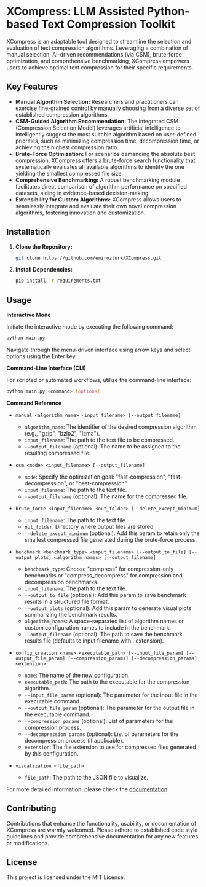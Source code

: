 # XCompress: LLM Assisted Python-based Text Compression Toolkit

XCompress is an adaptable tool designed to streamline the selection and evaluation of text compression algorithms. Leveraging a combination of manual selection, AI-driven recommendations (via CSM), brute-force optimization, and comprehensive benchmarking, XCompress empowers users to achieve optimal text compression for their specific requirements.

## Key Features

* **Manual Algorithm Selection:** Researchers and practitioners can exercise fine-grained control by manually choosing from a diverse set of established compression algorithms.
* **CSM-Guided Algorithm Recommendation:** The integrated CSM (Compression Selection Model) leverages artificial intelligence to intelligently suggest the most suitable algorithm based on user-defined priorities, such as minimizing compression time, decompression time, or achieving the highest compression ratio.
* **Brute-Force Optimization:** For scenarios demanding the absolute best compression, XCompress offers a brute-force search functionality that systematically evaluates all available algorithms to identify the one yielding the smallest compressed file size.
* **Comprehensive Benchmarking:** A robust benchmarking module facilitates direct comparison of algorithm performance on specified datasets, aiding in evidence-based decision-making.
* **Extensibility for Custom Algorithms:** XCompress allows users to seamlessly integrate and evaluate their own novel compression algorithms, fostering innovation and customization.

## Installation

1. **Clone the Repository:**
   ```bash
   git clone https://github.com/emirozturk/XCompress.git
   ```

2. **Install Dependencies:**
   ```bash
   pip install -r requirements.txt
   ```

## Usage

**Interactive Mode**

Initiate the interactive mode by executing the following command:

```bash
python main.py
```

Navigate through the menu-driven interface using arrow keys and select options using the Enter key.

**Command-Line Interface (CLI)**

For scripted or automated workflows, utilize the command-line interface:

```bash
python main.py <command> [options]
```

**Command Reference**

* `manual <algorithm_name> <input_filename> [--output_filename]`
  * `algorithm_name`: The identifier of the desired compression algorithm (e.g., "gzip", "bzip2", "lzma").
  * `input_filename`: The path to the text file to be compressed.
  * `--output_filename` (optional): The name to be assigned to the resulting compressed file.

* `csm <mode> <input_filename> [--output_filename]`
  * `mode`: Specify the optimization goal: "fast-compression", "fast-decompression", or "best-compression".
  * `input_filename`: The path to the text file.
  * `--output_filename` (optional): The name for the compressed file.

* `brute_force <input_filename> <out_folder> [--delete_except_minimum]`
  * `input_filename`: The path to the text file.
  * `out_folder`: Directory where output files are stored.
  * `--delete_except_minimum` (optional): Add this param to retain only the smallest compressed file generated during the brute-force process.

* `benchmark <benchmark_type> <input_filename> [--output_to_file] [--output_plots] <algorithm_names> [--output_filename]`
  * `benchmark_type`: Choose "compress" for compression-only benchmarks or "compress_decompress" for compression and decompression benchmarks.
  * `input_filename`: The path to the text file.
  * `--output_to_file` (optional): Add this param to save benchmark results in a structured file format.
  * `--output_plots` (optional): Add this param to generate visual plots summarizing the benchmark results.
  * `algorithm_names`: A space-separated list of algorithm names or custom configuration names to include in the benchmark.
  * `--output_filename` (optional): The path to save the benchmark results file (defaults to input filename with .<algorithm> extension).

* `config_creation <name> <executable_path> [--input_file_param] [--output_file_param] [--compression_params] [--decompression_params] <extension>`
  * `name`: The name of the new configuration.
  * `executable_path`: The path to the executable for the compression algorithm.
  * `--input_file_param` (optional): The parameter for the input file in the executable command.
  * `--output_file_param` (optional): The parameter for the output file in the executable command.
  * `--compression_params` (optional): List of parameters for the compression process.
  * `--decompression_params` (optional): List of parameters for the decompression process (if applicable).
  * `extension`: The file extension to use for compressed files generated by this configuration.

* `visualization <file_path>`
  * `file_path`: The path to the JSON file to visualize.

For more detailed information, please check the [documentation](https://emirozturk.github.io/XCompress)

## Contributing

Contributions that enhance the functionality, usability, or documentation of XCompress are warmly welcomed. Please adhere to established code style guidelines and provide comprehensive documentation for any new features or modifications.


## License

This project is licensed under the MIT License.
